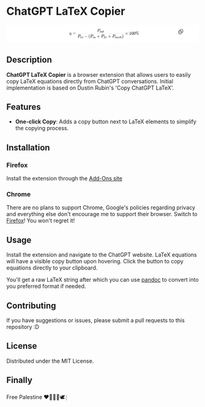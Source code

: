 # ChatGPT LaTeX Copier

![Alt text](/assets/Screenshot_1.png "a title")

## Description

**ChatGPT LaTeX Copier** is a browser extension that allows users to easily copy LaTeX equations directly from ChatGPT conversations. Initial implementation is based on Dustin Rubin's 'Copy ChatGPT LaTeX'.

## Features

- **One-click Copy**: Adds a copy button next to LaTeX elements to simplify the copying process.

## Installation

### Firefox

Install the extension through the [Add-Ons site](https://addons.mozilla.org/en-US/firefox/addon/chatgpt-latex-copier/)

### Chrome

There are no plans to support Chrome, Google's policies regarding privacy and everything else don't encourage me to support their browser. Switch to [Firefox](https://www.mozilla.org/en-US/firefox/new/)! You won't regret it!

## Usage

Install the extension and navigate to the ChatGPT website. LaTeX equations will have a visible copy button upon hovering. Click the button to copy equations directly to your clipboard.

You'll get a raw LaTeX string after which you can use [pandoc](https://pandoc.org/) to convert into you preferred format if needed.

## Contributing

If you have suggestions or issues, please submit a pull requests to this repository :D

## License

Distributed under the MIT License.

## Finally

Free Palestine ❤🍉🇵🇸🕊️𓂆
